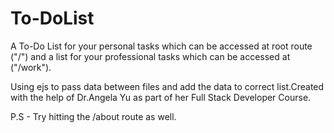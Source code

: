# To-DoList 

A To-Do List for your personal tasks which can be accessed at root route ("/") and a list for your professional tasks which can be accessed at ("/work").

Using ejs to pass data between files and add the data to correct list.Created with the help of Dr.Angela Yu as part of her Full Stack Developer Course.

P.S - Try hitting the /about route as well.
